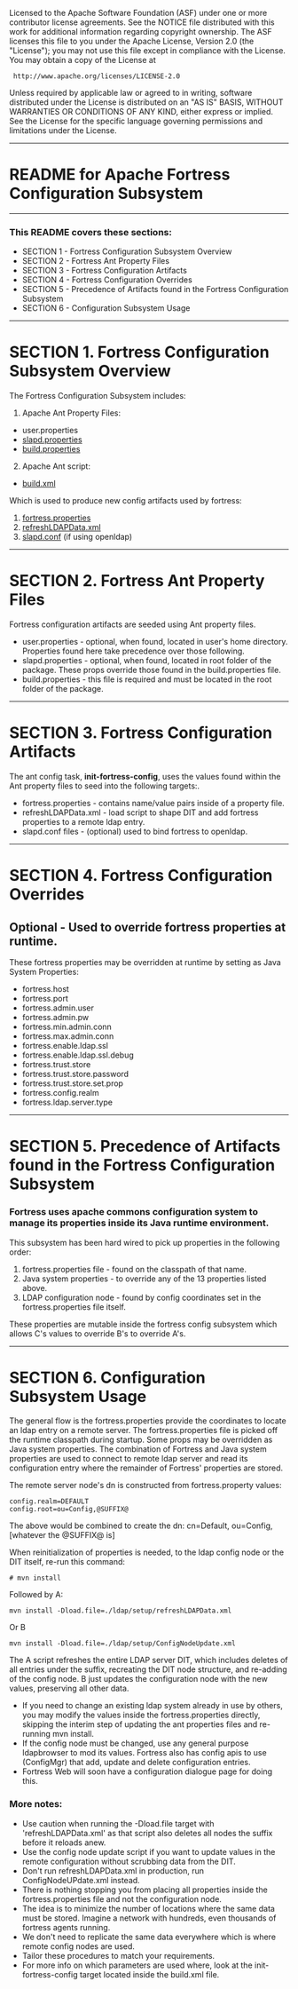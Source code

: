    Licensed to the Apache Software Foundation (ASF) under one
   or more contributor license agreements.  See the NOTICE file
   distributed with this work for additional information
   regarding copyright ownership.  The ASF licenses this file
   to you under the Apache License, Version 2.0 (the
   "License"); you may not use this file except in compliance
   with the License.  You may obtain a copy of the License at

     http://www.apache.org/licenses/LICENSE-2.0

   Unless required by applicable law or agreed to in writing,
   software distributed under the License is distributed on an
   "AS IS" BASIS, WITHOUT WARRANTIES OR CONDITIONS OF ANY
   KIND, either express or implied.  See the License for the
   specific language governing permissions and limitations
   under the License.

-------------------------------------------------------------------------------
# README for Apache Fortress Configuration Subsystem
-------------------------------------------------------------------------------

### This README covers these sections:
 * SECTION 1 - Fortress Configuration Subsystem Overview
 * SECTION 2 - Fortress Ant Property Files
 * SECTION 3 - Fortress Configuration Artifacts
 * SECTION 4 - Fortress Configuration Overrides
 * SECTION 5 - Precedence of Artifacts found in the Fortress Configuration Subsystem
 * SECTION 6 - Configuration Subsystem Usage

-------------------------------------------------------------------------------
# SECTION 1.  Fortress Configuration Subsystem Overview

The Fortress Configuration Subsystem includes:

1. Apache Ant Property Files:
 * user.properties
 * [slapd.properties](./slapd.properties.example)
 * [build.properties](./build.properties.example)
2. Apache Ant script:
 * [build.xml](./build.xml)

Which is used to produce new config artifacts used by fortress:

1. [fortress.properties](./config/fortress.properties.src)
2. [refreshLDAPData.xml](./ldap/setup/refreshLDAPData-src.xml)
3. [slapd.conf](./ldap/slapd.conf.src)  (if using openldap)

-------------------------------------------------------------------------------
# SECTION 2.  Fortress Ant Property Files

Fortress configuration artifacts are seeded using Ant property files.
 * user.properties  - optional, when found, located in user's home directory.  Properties found here take precedence over those following.
 * slapd.properties - optional, when found, located in root folder of the package.  These props override those found in the build.properties file.
 * build.properties - this file is required and must be located in the root folder of the package.

-------------------------------------------------------------------------------
# SECTION 3.  Fortress Configuration Artifacts

The ant config task, **init-fortress-config**, uses the values found within the Ant property files to seed into the following targets:.
 * fortress.properties - contains name/value pairs inside of a property file.
 * refreshLDAPData.xml - load script to shape DIT and add fortress properties to a remote ldap entry.
 * slapd.conf files - (optional) used to bind fortress to openldap.

-------------------------------------------------------------------------------
# SECTION 4.  Fortress Configuration Overrides

## Optional - Used to override fortress properties at runtime.

 These fortress properties may be overridden at runtime by setting as Java System Properties:
 * fortress.host
 * fortress.port
 * fortress.admin.user
 * fortress.admin.pw
 * fortress.min.admin.conn
 * fortress.max.admin.conn
 * fortress.enable.ldap.ssl
 * fortress.enable.ldap.ssl.debug
 * fortress.trust.store
 * fortress.trust.store.password
 * fortress.trust.store.set.prop
 * fortress.config.realm
 * fortress.ldap.server.type

___________________________________________________________________________________
# SECTION 5.  Precedence of Artifacts found in the Fortress Configuration Subsystem

### Fortress uses apache commons configuration system to manage its properties inside its Java runtime environment.

This subsystem has been hard wired to pick up properties in the following order:
 1. fortress.properties file - found on the classpath of that name.
 2. Java system properties - to override any of the 13 properties listed above.
 3. LDAP configuration node - found by config coordinates set in the fortress.properties file itself.


These properties are mutable inside the fortress config subsystem which allows C's values to override B's to override A's.
___________________________________________________________________________________
# SECTION 6.  Configuration Subsystem Usage

The general flow is the fortress.properties provide the coordinates to locate an ldap entry on a remote server.
The fortress.properties file is picked off the runtime classpath during startup.  Some props may be overridden as Java system properties.
The combination of Fortress and Java system properties are used to connect to remote ldap server and read its configuration entry where the remainder of Fortress' properties are stored.

The remote server node's dn is constructed from fortress.property values:
```
config.realm=DEFAULT
config.root=ou=Config,@SUFFIX@
```

The above would be combined to create the dn: cn=Default, ou=Config, [whatever the @SUFFIX@ is]

When reinitialization of properties is needed, to the ldap config node or the DIT itself, re-run this command:
```
# mvn install
```

Followed by A:
 ```
 mvn install -Dload.file=./ldap/setup/refreshLDAPData.xml
 ```

Or B
 ```
 mvn install -Dload.file=./ldap/setup/ConfigNodeUpdate.xml
 ```

The A script refreshes the entire LDAP server DIT, which includes deletes of all entries under the suffix, recreating the DIT node structure, and re-adding of the config node.
B just updates the configuration node with the new values, preserving all other data.

 * If you need to change an existing ldap system already in use by others, you may modify the values inside the fortress.properties directly, skipping the interim step of updating the ant properties files and re-running mvn install.
 * If the config node must be changed, use any general purpose ldapbrowser to mod its values.  Fortress also has config apis to use (ConfigMgr) that add, update and delete configuration entries.
 * Fortress Web will soon have a configuration dialogue page for doing this.

### More notes:
 * Use caution when running the -Dload.file target with 'refreshLDAPData.xml' as that script also deletes all nodes the suffix before it reloads anew.
 * Use the config node update script if you want to update values in the remote configuration without scrubbing data from the DIT.
 * Don't run refreshLDAPData.xml in production, run ConfigNodeUPdate.xml instead.
 * There is nothing stopping you from placing all properties inside the fortress.properties file and not the configuration node.
 * The idea is to minimize the number of locations where the same data must be stored.  Imagine a network with hundreds, even thousands of fortress agents running.
 * We don't need to replicate the same data everywhere which is where remote config nodes are used.
 * Tailor these procedures to match your requirements.
 * For more info on which parameters are used where, look at the init-fortress-config target located inside the build.xml file.
